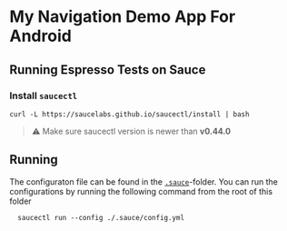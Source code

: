 # My Navigation Demo App For Android

## Running Espresso Tests on Sauce
### Install `saucectl`
```shell
curl -L https://saucelabs.github.io/saucectl/install | bash
```

> ⚠️ Make sure saucectl version is newer than **v0.44.0**

## Running
The configuraton file can be found in the [`.sauce`](/.sauce)-folder. You can run the configurations by running
the following command from the root of this folder

      saucectl run --config ./.sauce/config.yml
